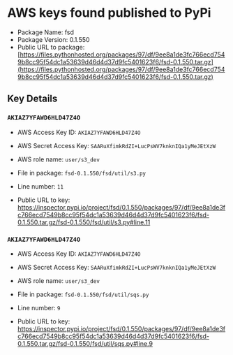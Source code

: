 # AWS keys found published to PyPi

* Package Name: fsd
* Package Version: 0.1.550
* Public URL to package: [https://files.pythonhosted.org/packages/97/df/9ee8a1de3fc766ecd7549b8cc95f54dc1a53639d46d4d37d9fc5401623f6/fsd-0.1.550.tar.gz](https://files.pythonhosted.org/packages/97/df/9ee8a1de3fc766ecd7549b8cc95f54dc1a53639d46d4d37d9fc5401623f6/fsd-0.1.550.tar.gz)

## Key Details

### `AKIAZ7YFAWD6HLD47Z4O`

* AWS Access Key ID: `AKIAZ7YFAWD6HLD47Z4O`
* AWS Secret Access Key: `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` 
* AWS role name: `user/s3_dev`
* File in package: `fsd-0.1.550/fsd/util/s3.py`
* Line number: `11`

* Public URL to key: https://inspector.pypi.io/project/fsd/0.1.550/packages/97/df/9ee8a1de3fc766ecd7549b8cc95f54dc1a53639d46d4d37d9fc5401623f6/fsd-0.1.550.tar.gz/fsd-0.1.550/fsd/util/s3.py#line.11



### `AKIAZ7YFAWD6HLD47Z4O`

* AWS Access Key ID: `AKIAZ7YFAWD6HLD47Z4O`
* AWS Secret Access Key: `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` 
* AWS role name: `user/s3_dev`
* File in package: `fsd-0.1.550/fsd/util/sqs.py`
* Line number: `9`

* Public URL to key: https://inspector.pypi.io/project/fsd/0.1.550/packages/97/df/9ee8a1de3fc766ecd7549b8cc95f54dc1a53639d46d4d37d9fc5401623f6/fsd-0.1.550.tar.gz/fsd-0.1.550/fsd/util/sqs.py#line.9


